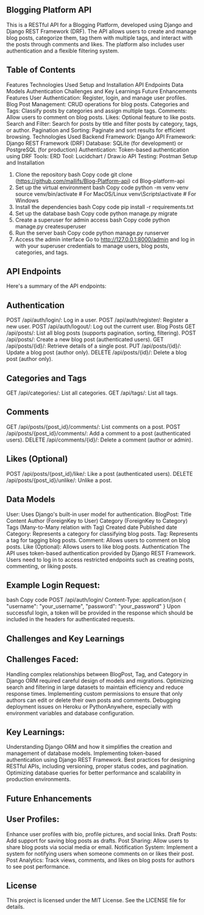 ## Blogging Platform API
This is a RESTful API for a Blogging Platform, developed using Django and Django REST Framework (DRF). The API allows users to create and manage blog posts, categorize them, tag them with multiple tags, and interact with the posts through comments and likes. The platform also includes user authentication and a flexible filtering system.

## Table of Contents
Features
Technologies Used
Setup and Installation
API Endpoints
Data Models
Authentication
Challenges and Key Learnings
Future Enhancements
Features
User Authentication: Register, login, and manage user profiles.
Blog Post Management: CRUD operations for blog posts.
Categories and Tags: Classify posts by categories and assign multiple tags.
Comments: Allow users to comment on blog posts.
Likes: Optional feature to like posts.
Search and Filter: Search for posts by title and filter posts by category, tags, or author.
Pagination and Sorting: Paginate and sort results for efficient browsing.
Technologies Used
Backend Framework: Django
API Framework: Django REST Framework (DRF)
Database: SQLite (for development) or PostgreSQL (for production)
Authentication: Token-based authentication using DRF
Tools:
ERD Tool: Lucidchart / Draw.io
API Testing: Postman
Setup and Installation
1. Clone the repository
bash
Copy code
git clone (https://github.com/mallifs/Blog-Platform-api)
cd Blog-platform-api
2. Set up the virtual environment
bash
Copy code
python -m venv venv
source venv/bin/activate    # For MacOS/Linux
venv\Scripts\activate       # For Windows
3. Install the dependencies
bash
Copy code
pip install -r requirements.txt
4. Set up the database
bash
Copy code
python manage.py migrate
5. Create a superuser for admin access
bash
Copy code
python manage.py createsuperuser
6. Run the server
bash
Copy code
python manage.py runserver
7. Access the admin interface
Go to http://127.0.0.1:8000/admin and log in with your superuser credentials to manage users, blog posts, categories, and tags.

## API Endpoints
Here's a summary of the API endpoints:

## Authentication
POST /api/auth/login/: Log in a user.
POST /api/auth/register/: Register a new user.
POST /api/auth/logout/: Log out the current user.
Blog Posts
GET /api/posts/: List all blog posts (supports pagination, sorting, filtering).
POST /api/posts/: Create a new blog post (authenticated users).
GET /api/posts/{id}/: Retrieve details of a single post.
PUT /api/posts/{id}/: Update a blog post (author only).
DELETE /api/posts/{id}/: Delete a blog post (author only).
## Categories and Tags
GET /api/categories/: List all categories.
GET /api/tags/: List all tags.
## Comments
GET /api/posts/{post_id}/comments/: List comments on a post.
POST /api/posts/{post_id}/comments/: Add a comment to a post (authenticated users).
DELETE /api/comments/{id}/: Delete a comment (author or admin).
## Likes (Optional)
POST /api/posts/{post_id}/like/: Like a post (authenticated users).
DELETE /api/posts/{post_id}/unlike/: Unlike a post.
## Data Models
User: Uses Django's built-in user model for authentication.
BlogPost:
Title
Content
Author (ForeignKey to User)
Category (ForeignKey to Category)
Tags (Many-to-Many relation with Tag)
Created date
Published date
Category: Represents a category for classifying blog posts.
Tag: Represents a tag for tagging blog posts.
Comment: Allows users to comment on blog posts.
Like (Optional): Allows users to like blog posts.
Authentication
The API uses token-based authentication provided by Django REST Framework. Users need to log in to access restricted endpoints such as creating posts, commenting, or liking posts.

## Example Login Request:
bash
Copy code
POST /api/auth/login/
Content-Type: application/json
{
    "username": "your_username",
    "password": "your_password"
}
Upon successful login, a token will be provided in the response which should be included in the headers for authenticated requests.

## Challenges and Key Learnings


## Challenges Faced:
Handling complex relationships between BlogPost, Tag, and Category in Django ORM required careful design of models and migrations.
Optimizing search and filtering in large datasets to maintain efficiency and reduce response times.
Implementing custom permissions to ensure that only authors can edit or delete their own posts and comments.
Debugging deployment issues on Heroku or PythonAnywhere, especially with environment variables and database configuration.


## Key Learnings:
Understanding Django ORM and how it simplifies the creation and management of database models.
Implementing token-based authentication using Django REST Framework.
Best practices for designing RESTful APIs, including versioning, proper status codes, and pagination.
Optimizing database queries for better performance and scalability in production environments.


## Future Enhancements

## User Profiles: 
Enhance user profiles with bio, profile pictures, and social links.
Draft Posts: Add support for saving blog posts as drafts.
Post Sharing: Allow users to share blog posts via social media or email.
Notification System: Implement a system for notifying users when someone comments on or likes their post.
Post Analytics: Track views, comments, and likes on blog posts for authors to see post performance.

## License
This project is licensed under the MIT License. See the LICENSE file for details.